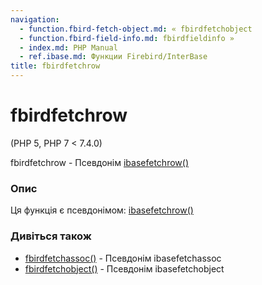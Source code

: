 ```yaml
---
navigation:
  - function.fbird-fetch-object.md: « fbirdfetchobject
  - function.fbird-field-info.md: fbirdfieldinfo »
  - index.md: PHP Manual
  - ref.ibase.md: Функции Firebird/InterBase
title: fbirdfetchrow
---
```

# fbirdfetchrow

(PHP 5, PHP 7 < 7.4.0)

fbirdfetchrow - Псевдонім [ibasefetchrow()](function.ibase-fetch-row.md)

### Опис

Ця функція є псевдонімом: [ibasefetchrow()](function.ibase-fetch-row.md)

### Дивіться також

-   [fbirdfetchassoc()](function.fbird-fetch-assoc.md) - Псевдонім ibasefetchassoc
-   [fbirdfetchobject()](function.fbird-fetch-object.md) - Псевдонім ibasefetchobject
